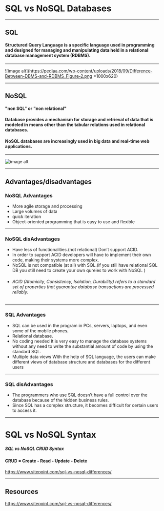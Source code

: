# SQL vs NoSQL Databases

---

## SQL 
#### Structured Query Language is a specific language used in programming and designed for managing and manipulating data held in a relational database management system (RDBMS).

---

![image alt](https://pediaa.com/wp-content/uploads/2018/09/Difference-Between-DBMS-and-RDBMS_Figure-2.png =1000x620)

---

## NoSQL
#### "non SQL" or "non relational"
#### Database provides a mechanism for storage and retrieval of data that is modeled in means other than the tabular relations used in relational databases. 
#### NoSQL databases are increasingly used in big data and real-time web applications.


---

![image alt](https://d1x2i8adp1v94i.cloudfront.net/wp-content/uploads/2019/08/NoSQL.png)

---

## Advantages/disadvantages
### NoSQL Advantages

- More agile storage and processing 
- Large volumes of data
- quick iteration
- Object-oriented programming that is easy to use and flexible

---

### NoSQL disAdvantages

- Have less of functionalities.(not relational) Don’t support ACID.
- In order to support ACID developers will have to implement their own code, making their systems more complex.
- NoSQL is not compatible (at all) with SQL.(if you still have relational SQL DB you still need to create your own qureies to work with NoSQL )
- ###### ACID (Atomicity, Consistency, Isolation, Durability) refers to a standard set of properties that guarantee database transactions are processed reliably.

---

### SQL Advantages
- SQL can be used in the program in PCs, servers, laptops, and even some of the mobile phones.
- Relational database.
- No coding needed
It is very easy to manage the database systems without any need to write the substantial amount of code by using the standard SQL.
- Multiple data views With the help of SQL language, the users can make different views of database structure and databases for the different users

---

### SQL disAdvantages

- The programmers who use SQL doesn’t have a full control over the database because of the hidden business rules.
- Since SQL has a complex structure, it becomes difficult for certain users to access it.

---

# SQL vs NoSQL Syntax
##### SQL vs NoSQL CRUD Syntax
#### CRUD = Create - Read - Update - Delete
https://www.sitepoint.com/sql-vs-nosql-differences/


---


## Resources
https://www.sitepoint.com/sql-vs-nosql-differences/

